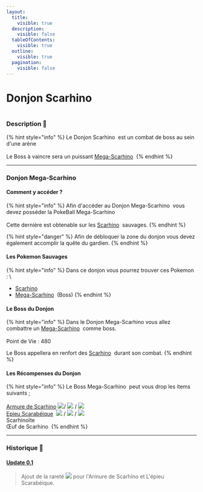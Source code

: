 ```yaml
---
layout:
  title:
    visible: true
  description:
    visible: false
  tableOfContents:
    visible: true
  outline:
    visible: true
  pagination:
    visible: false
---
```


# Donjon Scarhino

<figure><img src="../../.gitbook/assets/mega heracross 208x208.png" alt=""><figcaption></figcaption></figure>

### Description 📃

{% hint style="info" %}
Le Donjon Scarhino <img src="../../.gitbook/assets/mega heracross 208x208 (1).png" alt="" data-size="line"> est un combat de boss au sein d'une arène\
\
Le Boss à vaincre sera un puissant [Mega-Scarhino](../../pokemon/pokedex/scarhino/a.md) <img src="../../.gitbook/assets/mega_heracross (6).png" alt="" data-size="line">
{% endhint %}

***

### Donjon Mega-Scarhino <img src="../../.gitbook/assets/mega_heracross (6).png" alt="" data-size="line">

#### Comment y accéder ?

{% hint style="info" %}
Afin d'accéder au Donjon Mega-Scarhino <img src="../../.gitbook/assets/mega heracross 208x208 (1).png" alt="" data-size="line"> vous devez posséder la PokeBall Mega-Scarhino <img src="../../.gitbook/assets/image (274).png" alt="" data-size="line">\
\
Cette dernière est obtenable sur les [Scarhino](../../pokemon/pokedex/scarhino/) <img src="../../.gitbook/assets/heracross (10).png" alt="" data-size="line"> sauvages.
{% endhint %}

{% hint style="danger" %}
Afin de débloquer la zone du donjon vous devez également accomplir la quête du gardien.&#x20;
{% endhint %}

#### Les Pokemon Sauvages

{% hint style="info" %}
Dans ce donjon vous pourrez trouver ces Pokemon : \


* [Scarhino](../../pokemon/pokedex/scarhino/) <img src="../../.gitbook/assets/heracross (10).png" alt="" data-size="line">
* [Mega-Scarhino](../../pokemon/pokedex/scarhino/) <img src="../../.gitbook/assets/mega_heracross (6).png" alt="" data-size="line"> (Boss)&#x20;
{% endhint %}

#### Le Boss du Donjon

{% hint style="info" %}
Dans le Donjon Mega-Scarhino <img src="../../.gitbook/assets/mega heracross 208x208 (1).png" alt="" data-size="line">vous allez combattre un [Mega-Scarhino](../../pokemon/pokedex/scarhino/a.md) <img src="../../.gitbook/assets/mega_heracross (6).png" alt="" data-size="line"> comme boss.\
\
<img src="../../.gitbook/assets/mega_heracross (6).png" alt="" data-size="original">\
Point de Vie : 480 <img src="../../.gitbook/assets/health (21).png" alt="" data-size="line">

Le Boss appellera en renfort des [Scarhino](../../pokemon/pokedex/scarhino/) <img src="../../.gitbook/assets/heracross (10).png" alt="" data-size="line">  durant son combat.
{% endhint %}

#### Les Récompenses du Donjon

{% hint style="info" %}
Le Boss Mega-Scarhino <img src="../../.gitbook/assets/mega_heracross.png" alt="" data-size="line"> peut vous drop les items suivants ; \
\
[Armure de Scarhino](../../equipement/armures/armure-de-scarhino.md) <img src="../../.gitbook/assets/megaheracross_armor.png" alt="" data-size="line">![](<../../.gitbook/assets/image (258).png>)/ ![](<../../.gitbook/assets/image (18).png>) / ![](<../../.gitbook/assets/image (19).png>)\
[Epieu Scarabéique](../../equipement/armes/epieu-scarabique.md) <img src="../../.gitbook/assets/halbecross.png" alt="" data-size="line"> ![](<../../.gitbook/assets/image (258).png>) / ![](<../../.gitbook/assets/image (18).png>) / ![](<../../.gitbook/assets/image (19).png>)\
Scarhinoïte <img src="../../.gitbook/assets/image (12).png" alt="" data-size="original">\
Œuf de Scarhino <img src="../../.gitbook/assets/image (14).png" alt="" data-size="line">
{% endhint %}

***

### Historique 📖&#x20;

#### [Update 0.1](../../pokedonjon/mise-a-jours.md#samedi-6-juillet-2024-or-m.a.j.-0.1-maintenance)

> &#x20;Ajout de la rareté ![](<../../.gitbook/assets/image (258).png>) pour l'Armure de Scarhino et L'épieu Scarabéique.

